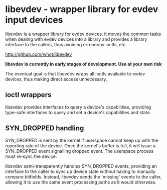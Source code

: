 libevdev - wrapper library for evdev input devices
==================================================

libevdev is a wrapper library for evdev devices. it moves the common
tasks when dealing with evdev devices into a library and provides a library
interface to the callers, thus avoiding erroneous ioctls, etc.

http://github.com/whot/libevdev

**libevdev is currently in early stages of development. Use at your own risk**

The eventual goal is that libevdev wraps all ioctls available to evdev
devices, thus making direct access unnecessary.

ioctl wrappers
--------------
libevdev provides interfaces to query a device's capabilities, providing
type-safe interfaces to query and set a device's capabilities and state.

SYN_DROPPED handling
--------------------
SYN_DROPPED is sent by the kernel if userspace cannot keep up with the
reporting rate of the device. Once the kernel's buffer is full, it will
issue a SYN_DROPPED event signalling dropped event. The userspace process
must re-sync the device.

libevdev semi-transparently handles SYN_DROPPED events, providing an
interface to the caller to sync up device state without having to manually
compare bitfields. Instead, libevdev sends the 'missing' events to the
caller, allowing it to use the same event processing paths as it would
otherwise.


